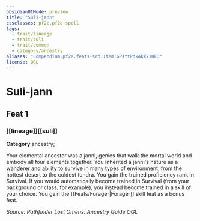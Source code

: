 ```yaml
---
obsidianUIMode: preview
title: "Suli-jann"
cssclasses: pf2e,pf2e-spell
tags:
  - trait/lineage
  - trait/suli
  - trait/common
  - category/ancestry
aliases: "Compendium.pf2e.feats-srd.Item.GPsYtPdkAkk710F3"
license: OGL
---
```

# Suli-jann
## Feat 1
### [[lineage]][[suli]]

**Category** ancestry; 




Your elemental ancestor was a janni, genies that walk the mortal world and embody all four elements together. You inherited a janni's nature as a wanderer and ability to survive in many types of environment, from the hottest desert to the coldest tundra. You gain the trained proficiency rank in Survival. If you would automatically become trained in Survival (from your background or class, for example), you instead become trained in a skill of your choice. You gain the [[Feats/Forager|Forager]] skill feat as a bonus feat.

*Source: Pathfinder Lost Omens: Ancestry Guide*
*OGL*